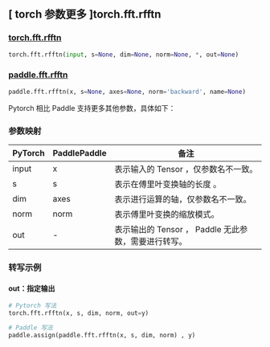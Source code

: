 ## [ torch 参数更多 ]torch.fft.rfftn

### [torch.fft.rfftn](https://pytorch.org/docs/stable/generated/torch.fft.rfftn.html#torch-fft-rfftn)

```python
torch.fft.rfftn(input, s=None, dim=None, norm=None, *, out=None)
```

### [paddle.fft.rfftn](https://www.paddlepaddle.org.cn/documentation/docs/zh/api/paddle/fft/rfftn_cn.html#rfftn)

```python
paddle.fft.rfftn(x, s=None, axes=None, norm='backward', name=None)
```

Pytorch 相比 Paddle 支持更多其他参数，具体如下：

### 参数映射

| PyTorch                             | PaddlePaddle | 备注                                                                    |
| ----------------------------------- | ------------ | ----------------------------------------------------------------------- |
| input     | x           | 表示输入的 Tensor ，仅参数名不一致。                         |
| s     | s           | 表示在傅里叶变换轴的长度 。                         |
| dim       | axes        | 表示进行运算的轴，仅参数名不一致。                           |
| norm     | norm           | 表示傅里叶变换的缩放模式。                         |
| out           | -      | 表示输出的 Tensor ， Paddle 无此参数，需要进行转写。         |

###  转写示例
#### out：指定输出
```python
# Pytorch 写法
torch.fft.rfftn(x, s, dim, norm, out=y)

# Paddle 写法
paddle.assign(paddle.fft.rfftn(x, s, dim, norm) , y)
```
